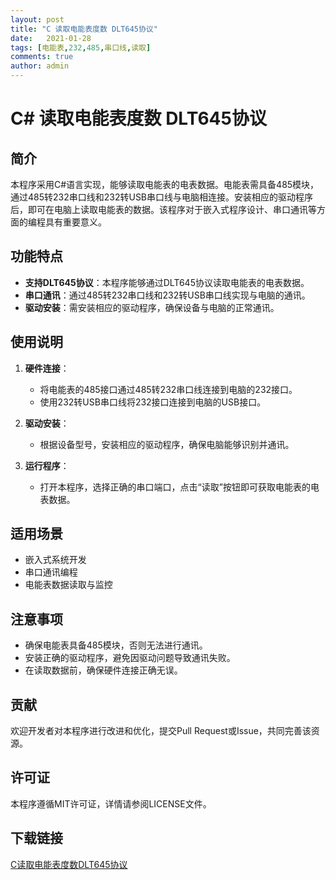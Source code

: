 ```yaml
---
layout: post
title: "C 读取电能表度数 DLT645协议"
date:   2021-01-28
tags: [电能表,232,485,串口线,读取]
comments: true
author: admin
---
```

# C# 读取电能表度数 DLT645协议

## 简介
本程序采用C#语言实现，能够读取电能表的电表数据。电能表需具备485模块，通过485转232串口线和232转USB串口线与电脑相连接。安装相应的驱动程序后，即可在电脑上读取电能表的数据。该程序对于嵌入式程序设计、串口通讯等方面的编程具有重要意义。

## 功能特点
- **支持DLT645协议**：本程序能够通过DLT645协议读取电能表的电表数据。
- **串口通讯**：通过485转232串口线和232转USB串口线实现与电脑的通讯。
- **驱动安装**：需安装相应的驱动程序，确保设备与电脑的正常通讯。

## 使用说明
1. **硬件连接**：
   - 将电能表的485接口通过485转232串口线连接到电脑的232接口。
   - 使用232转USB串口线将232接口连接到电脑的USB接口。

2. **驱动安装**：
   - 根据设备型号，安装相应的驱动程序，确保电脑能够识别并通讯。

3. **运行程序**：
   - 打开本程序，选择正确的串口端口，点击“读取”按钮即可获取电能表的电表数据。

## 适用场景
- 嵌入式系统开发
- 串口通讯编程
- 电能表数据读取与监控

## 注意事项
- 确保电能表具备485模块，否则无法进行通讯。
- 安装正确的驱动程序，避免因驱动问题导致通讯失败。
- 在读取数据前，确保硬件连接正确无误。

## 贡献
欢迎开发者对本程序进行改进和优化，提交Pull Request或Issue，共同完善该资源。

## 许可证
本程序遵循MIT许可证，详情请参阅LICENSE文件。

## 下载链接

[C读取电能表度数DLT645协议](https://pan.quark.cn/s/a2c100cf6f25)